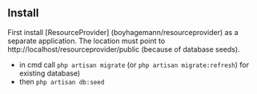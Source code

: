 ## Install

First install [ResourceProvider] (boyhagemann/resourceprovider) as a separate application. 
The location must point to http://localhost/resourceprovider/public (because of database seeds).

* in cmd call `php artisan migrate` (or `php artisan migrate:refresh`) for existing database)
* then `php artisan db:seed`

